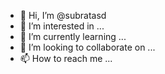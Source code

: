 - 👋 Hi, I’m @subratasd
- 👀 I’m interested in ...
- 🌱 I’m currently learning ...
- 💞️ I’m looking to collaborate on ...
- 📫 How to reach me ...

<!---
subratasd/subratasd is a ✨ special ✨ repository because its `README.md` (this file) appears on your GitHub profile.
You can click the Preview link to take a look at your changes.
--->
